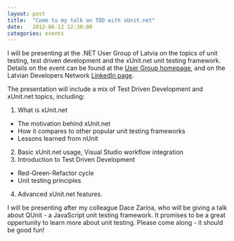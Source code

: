 ```yaml
---
layout: post
title:  "Come to my talk on TDD with xUnit.net"
date:   2012-06-12 12:30:00
categories: events
---
```

I will be presenting at the .NET User Group of Latvia on the topics of unit testing, test driven development and the xUnit.net unit testing framework. Details on the event can be found at the [User Group homepage][1], and on the Latvian Developers Network [LinkedIn page][2].

The presentation will include a mix of Test Driven Development and xUnit.net topics, including:

1. What is xUnit.net
* The motivation behind xUnit.net
* How it compares to other popular unit testing frameworks
* Lessons learned from nUnit
2. Basic xUnit.net usage, Visual Studio workflow integration
3. Introduction to Test Driven Development
* Red-Green-Refactor cycle
* Unit testing principles
4. Advanced xUnit.net features.  


I will be presenting after my colleague Dace Zariņa, who will be giving a talk about QUnit - a JavaScript unit testing framework. It promises to be a great oppertunity to learn more about unit testing. Please come along - it should be good fun!

  [1]: http://www.dotnet.lv
  [2]: http://www.linkedin.com/groups/Dotnetlv-lietot%C4%81jgrupas-pas%C4%81kums-13-j%C5%ABnij%C4%81-4444189.S.121440730
